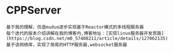 # CPPServer
    基于我的理解，仿造muduo逐步实现基于Reactor模式的多线程服务器
    每个迭代的版本介绍讲解在我的博客内,博客地址：[实现linux服务器开发思路](https://blog.csdn.net/m0_57408211/article/details/127062135)
    基于该网络库，实现了简易的HTTP服务器,websocket服务器

